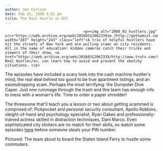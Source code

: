 ```yaml
---
author: Jen Carlson
date: Feb 15, 2008 5:01 pm
title: The Real Hustle in NYC
---
```


	
										<p><img alt="2008_02_hustlers.jpg" src="https://web.archive.org/web/20160312062339im_/http://gothamist.com/attachments/jen/2008_02_hustlers.jpg" width="287" height="243" class="left">A trio of helpful hustlers have hit the streets of New York and are pulling scams on city residents. All in the name of education! Hidden cameras catch their tricks and viewers of their show, <a href="https://web.archive.org/web/20160312062339/http://www.trutv.com/shows/real_hustle">The Real Hustle</a>, can learn how to avoid and prevent the sketchy situations. </p>

<p>The episodes have included a scary look into the cash machine hustler&apos;s mind, the real deal behind too good to be true apartment listings, and an eavesdropping scam. Perhaps the most terrifying: the Dumpster Dive Caper. Just one rummage through the trash and this team has enough info to mess with a woman&apos;s life. Time to order a paper shredder!</p>

<p>The threesome that&apos;ll teach you a lesson or two about getting scammed is comprised of: Pickpocket and personal security consultant, Apollo Robbins, sleight-of-hand and psychology specialist, Ryan Oakes and professionally-trained actress skilled in distraction techniques, Dani Marco. Even sophisticated city slickers are no match for their skills, so watch some episodes <a href="https://web.archive.org/web/20160312062339/http://www.trutv.com/shows/real_hustle/episodes.html">here</a> before someone steals your PIN number.</p>

<p><span class="photo_caption">Pictured: The team about to board the Staten Island Ferry to hustle some commuters.</span></p>					
										
									
				